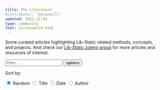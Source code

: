 ```yaml
---
title: The Literature
#contributor: "@evanwill"
updated: 2021-12-03
type: community
foot: js/research.html
---
```


Some curated articles highlighting Lib-Static related methods, concepts, and projects.
And check our [Lib-Static zotero group](https://www.zotero.org/groups/4393671/lib-static) for more articles and resources of interest.

<div id="documentList">
    <div class="input-group mb-3">
        <input type="text" id="listSearch" class="form-control search" aria-label="Text input to filter list" placeholder="Filter...">
        <button class="btn btn-outline-secondary dropdown-toggle" type="button" data-bs-toggle="collapse" data-bs-target="#collapseListOptions" aria-expanded="false" aria-controls="collapseListOptions">options</button>
        <div class="collapse w-100" id="collapseListOptions">
            <div class="card card-body">
                <p>Sort by:</p>
                <p>
                    <input type="radio" class="btn-check" name="sort_list" id="list_shuffle" autocomplete="off" checked>
                    <label class="btn btn-outline-info m-1" for="list_shuffle">Random</label>
                    <input type="radio" class="btn-check sort" name="sort_list" id="list_title" autocomplete="off" data-sort="listTitle">
                    <label class="btn btn-outline-info m-1" for="list_title">Title</label>
                    <input type="radio" class="btn-check sort" name="sort_list" id="list_date" autocomplete="off" data-sort="listDate">
                    <label class="btn btn-outline-info m-1" for="list_date">Date</label>
                    <input type="radio" class="btn-check sort" name="sort_list" id="list_author" autocomplete="off" data-sort="listAuthors">
                    <label class="btn btn-outline-info m-1" for="list_author">Author</label>
                </p>
            </div>
        </div>
    </div>
    <div class=" list row row-cols-1"></div>
</div>